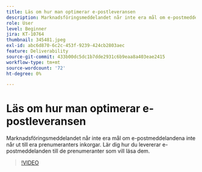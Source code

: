 ```yaml
---
title: Läs om hur man optimerar e-postleveransen
description: Marknadsföringsmeddelandet når inte era mål om e-postmeddelandena inte når ut till era prenumeranters inkorgar. Lär dig hur du levererar e-postmeddelanden till de prenumeranter som vill läsa dem.
role: User
level: Beginner
jira: KT-10764
thumbnail: 345481.jpeg
exl-id: abc6d870-6c2c-453f-9239-424cb2803aec
feature: Deliverability
source-git-commit: 433b00dc5dc1b7dde2931c6b9eaa8a403eae2415
workflow-type: tm+mt
source-wordcount: '72'
ht-degree: 0%

---
```


# Läs om hur man optimerar e-postleveransen

Marknadsföringsmeddelandet når inte era mål om e-postmeddelandena inte når ut till era prenumeranters inkorgar. Lär dig hur du levererar e-postmeddelanden till de prenumeranter som vill läsa dem.

>[!VIDEO](https://video.tv.adobe.com/v/345481/?quality=12&learn=on)
